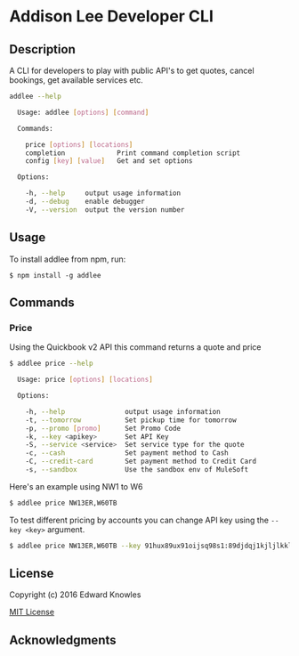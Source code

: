 # Addison Lee Developer CLI

## Description

A CLI for developers to play with public API's to get quotes, cancel bookings, get available services etc.

```bash
addlee --help

  Usage: addlee [options] [command]

  Commands:

    price [options] [locations]
    completion             Print command completion script
    config [key] [value]   Get and set options

  Options:

    -h, --help     output usage information
    -d, --debug    enable debugger
    -V, --version  output the version number
```

## Usage

To install addlee from npm, run:

```
$ npm install -g addlee
```

## Commands

### Price

Using the Quickbook v2 API this command returns a quote and price

```bash
$ addlee price --help

  Usage: price [options] [locations]

  Options:

    -h, --help               output usage information
    -t, --tomorrow           Set pickup time for tomorrow
    -p, --promo [promo]      Set Promo Code
    -k, --key <apikey>       Set API Key
    -S, --service <service>  Set service type for the quote
    -c, --cash               Set payment method to Cash
    -C, --credit-card        Set payment method to Credit Card
    -s, --sandbox            Use the sandbox env of MuleSoft
```

Here's an example using NW1 to W6

```bash
$ addlee price NW13ER,W60TB
```

To test different pricing by accounts you can change API key using the `--key <key>` argument.

```bash
$ addlee price NW13ER,W60TB --key 91hux89ux91oijsq98s1:89djdqj1kjljlkkldoi990
```

## License

Copyright (c) 2016 Edward Knowles

[MIT License](http://en.wikipedia.org/wiki/MIT_License)

## Acknowledgments
